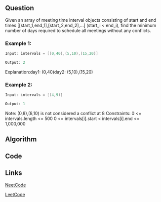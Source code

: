 ## Question
Given an array of meeting time interval objects consisting of start and end times [[start_1,end_1],[start_2,end_2],...] (start_i < end_i), find the minimum number of days required to schedule all meetings without any conflicts.
### Example 1:


```java
Input: intervals = [(0,40),(5,10),(15,20)]

Output: 2

```
Explanation:day1: (0,40)day2: (5,10),(15,20)
### Example 2:


```java
Input: intervals = [(4,9)]

Output: 1

```
Note:
(0,8),(8,10) is not considered a conflict at 8
Constraints:
0 <= intervals.length <= 500
0 <= intervals[i].start < intervals[i].end <= 1,000,000


## Algorithm

## Code

## Links

[NeetCode](https://neetcode.io/problems/meeting-schedule-ii)

[LeetCode](https://leetcode.com/problems/meeting-schedule-ii)
